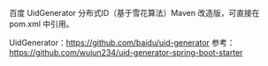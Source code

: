 百度 UidGenerator 分布式ID（基于雪花算法）Maven 改造版，可直接在 pom.xml 中引用。


UidGenerator：https://github.com/baidu/uid-generator
参考：https://github.com/wujun234/uid-generator-spring-boot-starter
